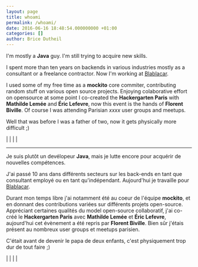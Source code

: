```yaml
---
layout: page
title: whoami
permalink: /whoami/
date: 2016-06-16 18:48:54.000000000 +01:00
categories: []
author: Brice Dutheil
---
```


I'm mostly a **Java** guy. I'm still trying to acquire new skills.

I spent more than ten years on backends in various industries mostly as 
a consultant or a freelance contractor. Now I'm working at [Blablacar](blablacar.com).

I used some of my free time as a **mockito** core commiter, contributing random stuff on various open source projects.
Enjoying colaborative effort on opensource at some point I co-created the **Hackergarten Paris** with **Mathilde Lemée** 
and **Éric Lefevre**, now this event is the hands of **Florent Biville**. Of course I was attending Parisian _xxxx_ user groups and meetups.

Well that was before I was a father of two, now it gets physically more 
difficult ;)

[<i class="fa fa-linkedin"></i>](http://fr.linkedin.com/in/dutheilbrice) | [<i class="fa fa-twitter"></i>](https://twitter.com/BriceDutheil) | [<i class="fa fa-github-alt"></i>](https://github.com/bric3) | [<i class="fa fa-desktop"></i>](https://speakerdeck.com/bric3) | [<i class="fa fa-stack-overflow"></i>](https://stackoverflow.com/users/48136/brice)


----------

Je suis plutôt un devélopeur **Java**, mais je lutte encore pour acquérir de nouvelles compétences.

J'ai passé 10 ans dans différents secteurs sur les back-ends en tant que consultant employé ou en tant qu'indépendant. Aujourd'hui je travaille pour [Blablacar](blablacar.com).

Durant mon temps libre j'ai notamment été au coeur de l'équipe **mockito**, et en donnant des contributions variées sur différents projets open-source.
Appréciant certaines qualités du model open-source collaboratif, j'ai co-créé le **Hackergarten Paris** avec **Mathilde Lemée** et **Éric Lefevre**, aujourd'hui cet évènement a été repris par **Florent Biville**. Bien sûr j'étais présent au nombreux user groups et meetups parisien.

C'était avant de devenir le papa de deux enfants, c'est physiquement trop dur de tout faire ;)

[<i class="fa fa-linkedin"></i>](http://fr.linkedin.com/in/dutheilbrice) | [<i class="fa fa-twitter"></i>](https://twitter.com/BriceDutheil) | [<i class="fa fa-github-alt"></i>](https://github.com/bric3) | [<i class="fa fa-desktop"></i>](https://speakerdeck.com/bric3) | [<i class="fa fa-stack-overflow"></i>](https://stackoverflow.com/users/48136/brice)